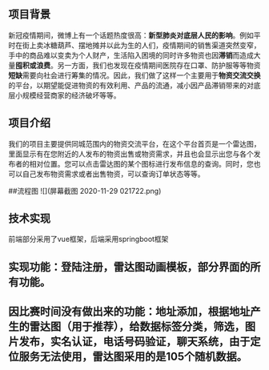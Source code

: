 ## **项目背景**
新冠疫情期间，微博上有一个话题热度很高：**新型肺炎对底层人民的影响**。例如平时在街上卖冰糖葫芦、摆地摊并以此为生的人们，疫情期间的销售渠道突然变窄，手中的商品难以变卖为个人财产，生活陷入困境的同时许多物资也因**滞销**而造成大量**囤积或浪费**。另一方面，我们也发现在疫情期间医院存在口罩、防护服等等物资**短缺**需要向社会进行筹集的情况。因此，我们做了这样一个主要用于**物资交流交换**的平台，以期望能促进物资的有效利用、产品的流通，减小因产品滞销带来的对底层小规模经营商家的经济破坏等等。 



## 项目介绍
我们的项目主要提供同城范围内的物资交流平台，在这个平台首页是一个雷达图，里面显示有在您附近的人发布的物资出售或物资需求，并且也会显示出您与各个发布者的相对位置。您可以点击雷达图的某个图标进行发布信息的查询。同时，您也可以自己发布物资需求或者出售物资，可以查询订单状态等等。

##流程图
![](屏幕截图 2020-11-29 021722.png)


## 技术实现
前端部分采用了vue框架，后端采用springboot框架
## 实现功能：登陆注册，雷达图动画模板，部分界面的所有功能。

## 因比赛时间没有做出来的功能：地址添加，根据地址产生的雷达图（用于推荐），给数据标签分类，筛选，图片发布，实名认证，电话号码验证，聊天系统，由于定位服务无法使用，雷达图采用的是105个随机数据。
